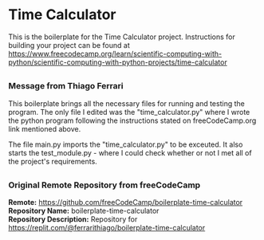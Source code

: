 # Time Calculator

This is the boilerplate for the Time Calculator project. Instructions for building your project can be found at https://www.freecodecamp.org/learn/scientific-computing-with-python/scientific-computing-with-python-projects/time-calculator  

##
### Message from Thiago Ferrari
This boilerplate brings all the necessary files for running and testing the program.
The only file I edited was the "time_calculator.py" where I wrote the python program following the instructions stated on freeCodeCamp.org link mentioned above.  

The file main.py imports the "time_calculator.py" to be exceuted. It also starts the test_module.py - where I could check whether or not I met all of the project's requirements.  
##
### Original Remote Repository from freeCodeCamp
**Remote:** https://github.com/freeCodeCamp/boilerplate-time-calculator  
**Repository Name:** boilerplate-time-calculator  
**Repository Description:** Repository for https://replit.com/@ferrarithiago/boilerplate-time-calculator

